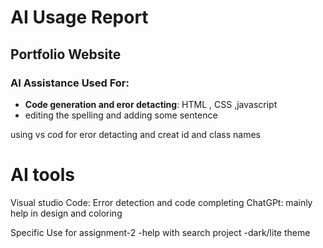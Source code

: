 # AI Usage Report

## Portfolio Website 

### AI Assistance Used For:
- **Code generation and eror detacting**: HTML , CSS ,javascript
- editing the spelling and adding some sentence 

using vs cod for eror detacting and creat id and class names

# AI tools
Visual studio Code: Error detection and code completing
ChatGPt: mainly help in design and coloring

Specific Use for assignment-2
-help with search project
-dark/lite theme

